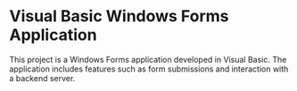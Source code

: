 # Visual Basic Windows Forms Application

This project is a Windows Forms application developed in Visual Basic. The application includes features such as form submissions and interaction with a backend server.

